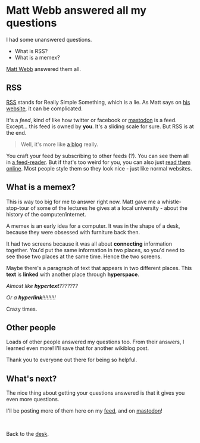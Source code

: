 # Matt Webb answered all my questions

I had some unanswered questions.

- What is RSS?
- What is a memex?

[Matt Webb](https://interconnected.org/home/) answered them all.

## RSS

[RSS](/wikiblogarden) stands for Really Simple Something, which is a lie. As Matt says on [his website](https://aboutfeeds.com/why), it can be complicated.

It's a *feed*, kind of like how twitter or facebook or [mastodon](https://elk.zone/mas.to/@TodePond) is a feed. Except... this feed is owned by **you**. It's a sliding scale for sure. But RSS is at the end.

> Well, it's more like [a blog](/wikiblogarden/my-wikiblogarden) really.

You craft your feed by subscribing to other feeds (?). You can see them all in [a feed-reader](https://play.google.com/store/apps/details?id=com.nononsenseapps.feeder.play). But if that's too weird for you, you can also just [read them online](https://nonnullish.pages.dev/feed.xml). Most people style them so they look nice - just like normal websites.

## What is a memex?

This is way too big for me to answer right now. Matt gave me a whistle-stop-tour of some of the lectures he gives at a local university - about the history of the computer/internet.

A memex is an early idea for a computer. It was in the shape of a desk, because they were obsessed with furniture back then.

It had two screens because it was all about **connecting** information together. You'd put the same information in two places, so you'd need to see those two places at the same time. Hence the two screens.

Maybe there's a paragraph of text that appears in two different places. This **text** is **linked** with another place through **hyperspace**.

*Almost like **hypertext**???????*

*Or a **hyperlink**!!!!!!!!!*

Crazy times.

## Other people

Loads of other people answered my questions too. From their answers, I learned even more! I'll save that for another wikiblog post.

Thank you to everyone out there for being so helpful.

## What's next?

The nice thing about getting your questions answered is that it gives you even more questions.

I'll be posting more of them here on my [feed](/feed), and on [mastodon](https://elk.zone/mas.to/@TodePond)!

<br>

Back to the [desk](/wikiblogarden).
